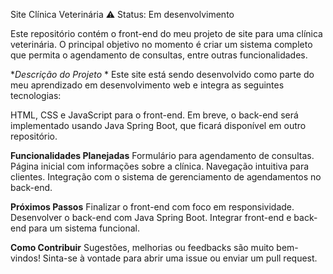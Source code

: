 Site Clínica Veterinária
⚠️ Status: Em desenvolvimento

Este repositório contém o front-end do meu projeto de site para uma clínica veterinária. O principal objetivo no momento é criar um sistema completo que permita o agendamento de consultas, entre outras funcionalidades.

**Descrição do Projeto*  *
Este site está sendo desenvolvido como parte do meu aprendizado em desenvolvimento web e integra as seguintes tecnologias:

HTML, CSS e JavaScript para o front-end.
Em breve, o back-end será implementado usando Java Spring Boot, que ficará disponível em outro repositório.

**Funcionalidades Planejadas**
Formulário para agendamento de consultas.
Página inicial com informações sobre a clínica.
Navegação intuitiva para clientes.
Integração com o sistema de gerenciamento de agendamentos no back-end.

**Próximos Passos**
Finalizar o front-end com foco em responsividade.
Desenvolver o back-end com Java Spring Boot.
Integrar front-end e back-end para um sistema funcional.

**Como Contribuir**
Sugestões, melhorias ou feedbacks são muito bem-vindos! 
Sinta-se à vontade para abrir uma issue ou enviar um pull request.
